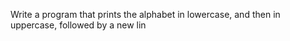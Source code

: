 Write a program that prints the alphabet in lowercase, and then in uppercase, followed by a new lin
